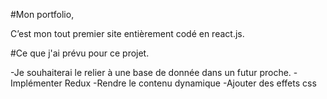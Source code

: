#Mon portfolio,

C’est mon tout premier site entièrement codé en react.js.

#Ce que j'ai prévu pour ce projet.

-Je souhaiterai le relier à une base de donnée dans un futur proche.
-Implémenter Redux
-Rendre le contenu dynamique
-Ajouter des effets css 


